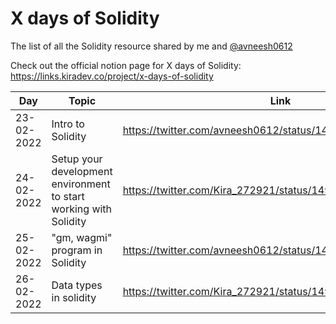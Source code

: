 # X days of Solidity

The list of all the Solidity resource shared by me and [@avneesh0612](https://github.com/avneesh0612)

Check out the official notion page for X days of Solidity: https://links.kiradev.co/project/x-days-of-solidity

| Day        | Topic             | Link                                                       |
| ---------- | ----------------- | ---------------------------------------------------------- |
| 23-02-2022 | Intro to Solidity | https://twitter.com/avneesh0612/status/1496428326457470977 |
| 24-02-2022 | Setup your development environment to start working with Solidity | https://twitter.com/Kira_272921/status/1496865260971515915 |
| 25-02-2022 | "gm, wagmi" program in Solidity | https://twitter.com/avneesh0612/status/1497231929963253762 |
| 26-02-2022 | Data types in solidity | https://twitter.com/Kira_272921/status/1497587898975014921

